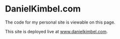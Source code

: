DanielKimbel.com
================

The code for my personal site is viewable on this page.

This site is deployed live at www.danielkimbel.com.
